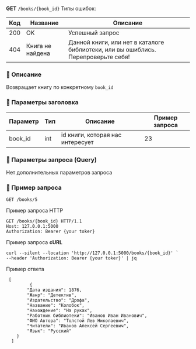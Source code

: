 **GET** `/books/{book_id}`
Типы ошибок: 

| Код | Название                  | Описание                                                              |
|-----|---------------------------|-----------------------------------------------------------------------|
| 200 | OK                        | Успешный запрос                                                       |
| 404 | Книга не найдена       | Данной книги, или нет в каталоге библиотеки, или вы ошиблись. Перепроверьте себя!|

### 🔹 Описание

Возвращает книгу по конкретному `book_id`

### 🔹 Параметры заголовка

| Параметр | Тип | Описание | Пример запроса |
| --- | --- | --- | --- |
| book_id | int | id книги, которая нас интересует | 23 |

### 🔹 Параметры запроса (Query)

Нет дополнительных параметров запроса

### 🔹 Пример запроса

```
GET /books/5
```

Пример запроса HTTP

```
GET /books/{book_id} HTTP/1.1
Host: 127.0.0.1:5000
Authorization: Bearer {your toker}
```

Пример запроса **cURL**

```
curl --silent --location 'http://127.0.0.1:5000/books/{book_id}' `
--header 'Authorization: Bearer {your toker}' | jq
```

Пример ответа

```
 [
		 {
        "Дата издания": 1876,
        "Жанр": "Детектив",
        "Издательство": "Дрофа",
        "Название": "Колобок",
        "Нахождение": "На руках",
        "Работник библиотеки": "Иванов Иван Иванович",
        "ФИО Автора": "Толстой Лев Николаевич",
        "Читатели": "Иванов Алексей Сергеевич",
        "Язык": "Русский"
    }
  ]
```